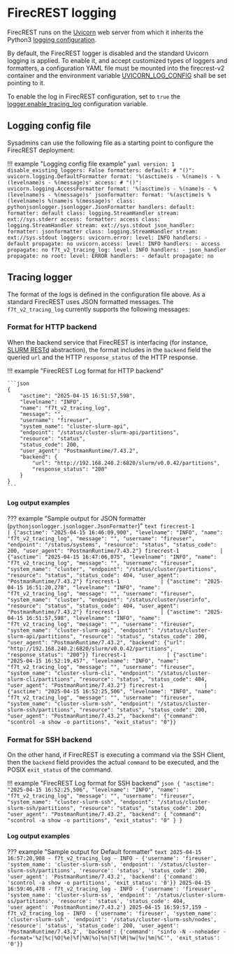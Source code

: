 # FirecREST logging

FirecREST runs on the [Uvicorn](https://www.uvicorn.org/) web server from which it inherits the Python3 [logging configuration](https://docs.python.org/3/library/logging.config.html#object-connections).

By default, the FirecREST logger is disabled and the standard Uvicorn logging is applied. To enable it, and accept customized types of loggers and formatters, a configuration YAML file must be mounted into the firecrest-v2 container and the environment variable [UVICORN_LOG_CONFIG](https://www.uvicorn.org/settings/#logging) shall be set pointing to it.

To enable the log in FirecREST configuration, set to `true` the [logger.enable_tracing_log](../../conf/#logger) configuration variable.

## Logging config file

Sysadmins can use the following file as a starting point to configure the FirecREST deployment:

!!! example "Logging config file example"
    ```yaml
    version: 1
    disable_existing_loggers: False
    formatters:
    default:
        # "()": uvicorn.logging.DefaultFormatter
        format: '%(asctime)s - %(name)s - %(levelname)s - %(message)s'
    access:
        # "()": uvicorn.logging.AccessFormatter
        format: '%(asctime)s - %(name)s - %(levelname)s - %(message)s'
    jsonformatter:
        format: '%(asctime)s %(levelname)s %(name)s %(message)s'
        class: pythonjsonlogger.jsonlogger.JsonFormatter
    handlers:
    default:
        formatter: default
        class: logging.StreamHandler
        stream: ext://sys.stderr
    access:
        formatter: access
        class: logging.StreamHandler
        stream: ext://sys.stdout
    json_handler:
        formatter: jsonformatter
        class: logging.StreamHandler
        stream: ext://sys.stdout
    loggers:
    uvicorn.error:
        level: INFO
        handlers:
        - default
        propagate: no
    uvicorn.access:
        level: INFO
        handlers:
        - access
        propagate: no
    f7t_v2_tracing_log:
        level: INFO
        handlers:
        - json_handler
        propagate: no
    root:
    level: ERROR
    handlers:
        - default
    propagate: no
    ```

## Tracing logger

The format of the logs is defined in the configuration file above. As a standard FirecREST uses JSON formatted messages.
The `f7t_v2_tracing_log` currently supports the following messages:

### Format for HTTP backend

When the backend service that FirecREST is interfacing (for instance, [SLURM RESTd](https://slurm.schedmd.com/slurmrestd.html) abstraction), the format includes in the `backend` field the queried `url` and the HTTP `response_status` of the HTTP response.

!!! example "FirecREST Log format for HTTP backend"

    ```json
    {
        "asctime": "2025-04-15 16:51:57,598",
        "levelname": "INFO",
        "name": "f7t_v2_tracing_log",
        "message": "",
        "username": "fireuser",
        "system_name": "cluster-slurm-api",
        "endpoint": "/status/cluster-slurm-api/partitions",
        "resource": "status",
        "status_code": 200,
        "user_agent": "PostmanRuntime/7.43.2",
        "backend": {
            "url": "http://192.168.240.2:6820/slurm/v0.0.42/partitions",
            "response_status": "200"
        }
    }
    ```

#### Log output examples

??? example "Sample output for JSON formatter (`pythonjsonlogger.jsonlogger.JsonFormatter`)"
    ```text
    firecrest-1             | {"asctime": "2025-04-15 16:46:09,900", "levelname": "INFO", "name": "f7t_v2_tracing_log", "message": "", "username": "fireuser", "endpoint": "/status/systems", "resource": "status", "status_code": 200, "user_agent": "PostmanRuntime/7.43.2"}
    firecrest-1             | {"asctime": "2025-04-15 16:47:06,075", "levelname": "INFO", "name": "f7t_v2_tracing_log", "message": "", "username": "fireuser", "system_name": "cluster", "endpoint": "/status/cluster/partitions", "resource": "status", "status_code": 404, "user_agent": "PostmanRuntime/7.43.2"}
    firecrest-1             | {"asctime": "2025-04-15 16:51:20,278", "levelname": "INFO", "name": "f7t_v2_tracing_log", "message": "", "username": "fireuser", "system_name": "cluster", "endpoint": "/status/cluster/userinfo", "resource": "status", "status_code": 404, "user_agent": "PostmanRuntime/7.43.2"}
    firecrest-1             | {"asctime": "2025-04-15 16:51:57,598", "levelname": "INFO", "name": "f7t_v2_tracing_log", "message": "", "username": "fireuser", "system_name": "cluster-slurm-api", "endpoint": "/status/cluster-slurm-api/partitions", "resource": "status", "status_code": 200, "user_agent": "PostmanRuntime/7.43.2", "backend": {"url": "http://192.168.240.2:6820/slurm/v0.0.42/partitions", "response_status": "200"}}
    firecrest-1             | {"asctime": "2025-04-15 16:52:19,457", "levelname": "INFO", "name": "f7t_v2_tracing_log", "message": "", "username": "fireuser", "system_name": "cluster-slurm-cli", "endpoint": "/status/cluster-slurm-cli/partitions", "resource": "status", "status_code": 404, "user_agent": "PostmanRuntime/7.43.2"}
    firecrest-1             | {"asctime": "2025-04-15 16:52:25,506", "levelname": "INFO", "name": "f7t_v2_tracing_log", "message": "", "username": "fireuser", "system_name": "cluster-slurm-ssh", "endpoint": "/status/cluster-slurm-ssh/partitions", "resource": "status", "status_code": 200, "user_agent": "PostmanRuntime/7.43.2", "backend": {"command": "scontrol -a show -o partitions", "exit_status": "0"}}    
    ```


### Format for SSH backend

On the other hand, if FirecREST is executing a command via the SSH Client, then the `backend` field provides the actual `command` to be executed, and the POSIX `exit_status` of the command.

!!! example "FirecREST Log format for SSH backend"
    ```json
    {
        "asctime": "2025-04-15 16:52:25,506",
        "levelname": "INFO",
        "name": "f7t_v2_tracing_log",
        "message": "",
        "username": "fireuser",
        "system_name": "cluster-slurm-ssh",
        "endpoint": "/status/cluster-slurm-ssh/partitions",
        "resource": "status",
        "status_code": 200,
        "user_agent": "PostmanRuntime/7.43.2",
        "backend": {
            "command": "scontrol -a show -o partitions",
            "exit_status": "0"
        }
    }
    ```

#### Log output examples

??? example "Sample output for Default formatter"
    ```text
    2025-04-15 16:57:20,908 - f7t_v2_tracing_log - INFO - {'username': 'fireuser', 'system_name': 'cluster-slurm-ssh', 'endpoint': '/status/cluster-slurm-ssh/partitions', 'resource': 'status', 'status_code': 200, 'user_agent': 'PostmanRuntime/7.43.2', 'backend': {'command': 'scontrol -a show -o partitions', 'exit_status': '0'}}
    2025-04-15 16:59:46,478 - f7t_v2_tracing_log - INFO - {'username': 'fireuser', 'system_name': 'cluster-slurm-ss', 'endpoint': '/status/cluster-slurm-ss/partitions', 'resource': 'status', 'status_code': 404, 'user_agent': 'PostmanRuntime/7.43.2'}
    2025-04-15 16:59:57,159 - f7t_v2_tracing_log - INFO - {'username': 'fireuser', 'system_name': 'cluster-slurm-ssh', 'endpoint': '/status/cluster-slurm-ssh/nodes', 'resource': 'status', 'status_code': 200, 'user_agent': 'PostmanRuntime/7.43.2', 'backend': {'command': "sinfo -N --noheader --format='%z|%c|%O|%e|%f|%N|%o|%n|%T|%R|%w|%v|%m|%C'", 'exit_status': '0'}}
    ```
